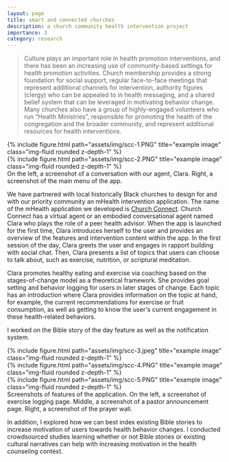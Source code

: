 ```yaml
---
layout: page
title: smart and connected churches
description: a church community health intervention project
importance: 3
category: research
---
```


> Culture plays an important role in health promotion interventions, and there has been an increasing use of community-based settings for health promotion activities. Church membership provides a strong foundation for social support, regular face-to-face meetings that represent additional channels for intervention, authority figures (clergy) who can be appealed to in health messaging, and a shared belief system that can be leveraged in motivating behavior change. Many churches also have a group of highly-engaged volunteers who run “Health Ministries”, responsible for promoting the health of the congregation and the broader community, and represent additional resources for health interventions.

<div class="row">
    <div class="col-sm mt-3 mt-md-0">
        {% include figure.html path="assets/img/scc-1.PNG" title="example image" class="img-fluid rounded z-depth-1" %}
    </div>
    <div class="col-sm mt-3 mt-md-0">
        {% include figure.html path="assets/img/scc-2.PNG" title="example image" class="img-fluid rounded z-depth-1" %}
    </div>
</div>
<div class="caption">
    On the left, a screenshot of a conversation with our agent, Clara. Right, a screenshot of the main menu of the app.
</div>

We have partnered with local historically Black churches to design for and with our priority community an mHealth intervention application. The name of the mHealth application we developed is [Church Connect](https://www.bmatpapp.org/blog). Church Connect has a virtual agent or an embodied conversational agent named Clara who plays the role of a peer health advisor. When the app is launched for the first time, Clara introduces herself to the user and provides an overview of the features and intervention content within the app.
In the first session of the day, Clara greets the user and engages in rapport building with social chat. Then, Clara presents a list of topics that users can choose to talk about, such as exercise, nutrition, or scriptural meditation.

Clara promotes healthy eating and exercise via coaching based on the stages-of-change model as a theoretical framework. She provides goal setting and behavior logging for users in later stages of change.  Each topic has an introduction where Clara provides information on the topic at hand, for example, the current recommendations for exercise or fruit consumption, as well as getting to know the user's current engagement in these health-related behaviors.

I worked on the Bible story of the day feature as well as the notification system.

<div class="row">
    <div class="col-sm mt-3 mt-md-0">
        {% include figure.html path="assets/img/scc-3.jpeg" title="example image" class="img-fluid rounded z-depth-1" %}
    </div>
    <div class="col-sm mt-3 mt-md-0">
        {% include figure.html path="assets/img/scc-4.PNG" title="example image" class="img-fluid rounded z-depth-1" %}
    </div>
    <div class="col-sm mt-3 mt-md-0">
        {% include figure.html path="assets/img/scc-5.PNG" title="example image" class="img-fluid rounded z-depth-1" %}
    </div>
</div>
<div class="caption">
    Screenshots of features of the application. On the left, a screenshot of exercise logging page. Middle, a screenshot of a pastor announcement page. Right, a screenshot of the prayer wall.
</div>

In addition, I explored how we can best index existing Bible stories to increase motivation of users towards health behavior changes. I conducted crowdsourced studies learning whether or not Bible stories or existing cultural narratives can help with increasing motivation in the health counseling context.



